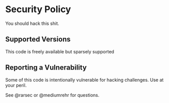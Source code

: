 # Security Policy

You should hack this shit.

## Supported Versions

This code is freely available but sparsely supported

## Reporting a Vulnerability

Some of this code is intentionally vulnerable for hacking challenges.  Use at your peril.

See @rarsec or @mediumrehr for questions.

